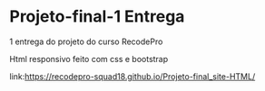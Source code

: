 # Projeto-final-1 Entrega

1 entrega do projeto do curso RecodePro

Html responsivo feito com css e bootstrap 

link:https://recodepro-squad18.github.io/Projeto-final_site-HTML/
